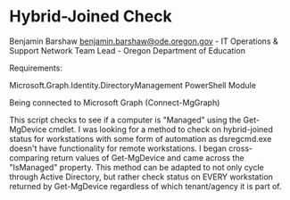 # Hybrid-Joined Check
Benjamin Barshaw <benjamin.barshaw@ode.oregon.gov> - IT Operations & Support Network Team Lead - Oregon Department of Education

Requirements: 

Microsoft.Graph.Identity.DirectoryManagement PowerShell Module

Being connected to Microsoft Graph (Connect-MgGraph)  

This script checks to see if a computer is "Managed" using the Get-MgDevice cmdlet. I was looking for a method to check on hybrid-joined status for workstations with some form of automation as dsregcmd.exe doesn't have functionality
for remote workstations. I began cross-comparing return values of Get-MgDevice and came across the "IsManaged" property. This method can be adapted to not only cycle through Active Directory, but rather check status on EVERY 
workstation returned by Get-MgDevice regardless of which tenant/agency it is part of.
